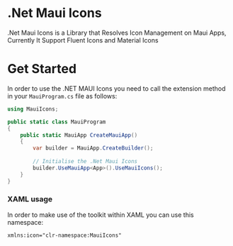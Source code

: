 # .Net Maui Icons

.Net Maui Icons is a Library that Resolves Icon Management on Maui Apps, Currently It Support Fluent Icons and Material Icons

# Get Started
In order to use the .NET MAUI Icons you need to call the extension method in your `MauiProgram.cs` file as follows:

```csharp
using MauiIcons;

public static class MauiProgram
{
	public static MauiApp CreateMauiApp()
	{
		var builder = MauiApp.CreateBuilder();
		
		// Initialise the .Net Maui Icons
		builder.UseMauiApp<App>().UseMauiIcons();
	}
}
```

### XAML usage

In order to make use of the toolkit within XAML you can use this namespace:

```xml
xmlns:icon="clr-namespace:MauiIcons"
```
